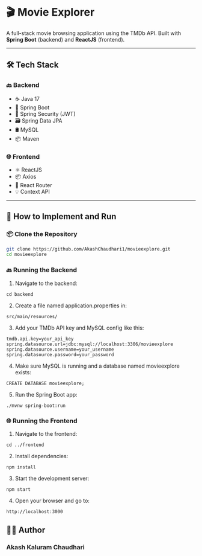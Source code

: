 # 🎬 Movie Explorer

A full-stack movie browsing application using the TMDb API. Built with **Spring Boot** (backend) and **ReactJS** (frontend).

---

## 🛠️ Tech Stack

### 🔙 Backend
- ☕ Java 17
- 🌱 Spring Boot
- 🔐 Spring Security (JWT)
- 🗃️ Spring Data JPA
- 🛢️ MySQL
- 📦 Maven

### 🌐 Frontend
- ⚛️ ReactJS
- 📦 Axios
- 🔁 React Router
- 💡 Context API

---

## 🚀 How to Implement and Run

### 📦 Clone the Repository
```bash
git clone https://github.com/AkashChaudhari1/movieexplore.git
cd movieexplore
``` 
### 🔙 Running the Backend
1. Navigate to the backend:
```
cd backend
```
2. Create a file named application.properties in:
```
src/main/resources/
```
3. Add your TMDb API key and MySQL config like this:
```
tmdb.api.key=your_api_key
spring.datasource.url=jdbc:mysql://localhost:3306/movieexplore
spring.datasource.username=your_username
spring.datasource.password=your_password
```
4. Make sure MySQL is running and a database named movieexplore exists:
```
CREATE DATABASE movieexplore;
```
5. Run the Spring Boot app:
```
./mvnw spring-boot:run
```
### 🌐 Running the Frontend
1. Navigate to the frontend:
```
cd ../frontend
```
2. Install dependencies:
```
npm install
```
3. Start the development server:
```
npm start
```
4. Open your browser and go to:
```
http://localhost:3000
```
## 👨‍💻 Author
### Akash Kaluram Chaudhari

